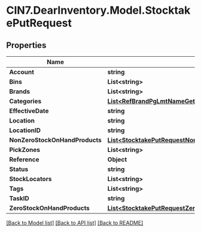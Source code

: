 # CIN7.DearInventory.Model.StocktakePutRequest

## Properties

| Name                           | Type                                                                                                                        | Description | Notes      |
| ------------------------------ | --------------------------------------------------------------------------------------------------------------------------- | ----------- | ---------- |
| **Account**                    | **string**                                                                                                                  |             | [optional] |
| **Bins**                       | **List&lt;string&gt;**                                                                                                      |             | [optional] |
| **Brands**                     | **List&lt;string&gt;**                                                                                                      |             | [optional] |
| **Categories**                 | [**List&lt;RefBrandPgLmtNameGet200ResponseBrandListInner&gt;**](RefBrandPgLmtNameGet200ResponseBrandListInner.md)           |             | [optional] |
| **EffectiveDate**              | **string**                                                                                                                  |             | [optional] |
| **Location**                   | **string**                                                                                                                  |             | [optional] |
| **LocationID**                 | **string**                                                                                                                  |             | [optional] |
| **NonZeroStockOnHandProducts** | [**List&lt;StocktakePutRequestNonZeroStockOnHandProductsInner&gt;**](StocktakePutRequestNonZeroStockOnHandProductsInner.md) |             | [optional] |
| **PickZones**                  | **List&lt;string&gt;**                                                                                                      |             | [optional] |
| **Reference**                  | **Object**                                                                                                                  |             | [optional] |
| **Status**                     | **string**                                                                                                                  |             | [optional] |
| **StockLocators**              | **List&lt;string&gt;**                                                                                                      |             | [optional] |
| **Tags**                       | **List&lt;string&gt;**                                                                                                      |             | [optional] |
| **TaskID**                     | **string**                                                                                                                  |             | [optional] |
| **ZeroStockOnHandProducts**    | [**List&lt;StocktakePutRequestZeroStockOnHandProductsInner&gt;**](StocktakePutRequestZeroStockOnHandProductsInner.md)       |             | [optional] |

[[Back to Model list]](../README.md#documentation-for-models) [[Back to API list]](../README.md#documentation-for-api-endpoints) [[Back to README]](../README.md)
